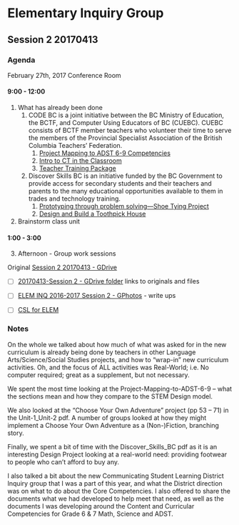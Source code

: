 # Elementary Inquiry Group
## Session 2 20170413
### Agenda

February 27th, 2017
Conference Room

#### 9:00 - 12:00
   1. What has already been done
      1. CODE BC is a joint initiative between the BC Ministry of Education, the BCTF, and Computer Using Educators of BC (CUEBC). CUEBC consists of BCTF member teachers who volunteer their time to serve the members of the Provincial Specialist Association of the British Columbia Teachers’ Federation.
         1. [Project Mapping to ADST 6-9 Competencies](http://codebc.ca/wp-content/uploads/2017/01/Project-Mapping-to-ADST-6-9-Competencies-v1-75Copies.pdf)
         2. [Intro to CT in the Classroom](http://codebc.ca/wp-content/uploads/2017/01/Unit-1__Unit-2_126pages_lighthouselabs-v3-1.pdf)
         3. [Teacher Training Package](http://codebc.ca/wp-content/uploads/2017/01/TTP_22pages_LighthouseLabs-v3.pdf)
      2. Discover Skills BC is an initiative funded by the BC Government to provide access for secondary students and their teachers and parents to the many educational opportunities available to them in trades and technology training.
         1. [Prototyping through problem solving—Shoe Tying Project](http://discoverskillsbc.ca/wp-content/uploads/2016/11/Discover_Skills_BC_tech_gr6_7_module-4.pdf)
         2. [Design and Build a Toothpick House](http://discoverskillsbc.ca/wp-content/uploads/2016/11/Discover_Skills_BC_trades_gr8_9_module.pdf)
   2. Brainstorm class unit
  
#### 1:00 - 3:00
   3. Afternoon - Group work sessions

Original [Session 2 20170413 - GDrive](https://docs.google.com/document/d/1D7DM9rkaHUG1uZag-e0radD3krJBzQraRcUqI0jSLsk/edit?usp=sharing)
- [ ] [20170413-Session 2 - GDrive folder](https://drive.google.com/open?id=0BysMfTbvAUUVR1Uwd3Q1T0MzMUk) links to originals and files
- [ ] [ELEM INQ 2016-2017 Session 2 - GPhotos](https://goo.gl/photos/ZP3ZbNoAhEGPnab38) - write ups
- [ ] [CSL for ELEM](csl-elem.md)


### Notes

On the whole we talked about how much of what was asked for in the new curriculum is already being done by teachers in other Language Arts/Science/Social Studies projects, and how to “wrap-in” new curriculum activities.  Oh, and the focus of ALL activities was Real-World; i.e. No computer required; great as a supplement, but not necessary.

We spent the most time looking at the Project-Mapping-to-ADST-6-9 – what the sections mean and how they compare to the STEM Design model.  

We also looked at the “Choose Your Own Adventure” project (pp 53 – 71) in the Unit-1_Unit-2 pdf.  A number of groups looked at how they might implement a Choose Your Own Adventure as a (Non-)Fiction, branching story. 

Finally, we spent a bit of time with the Discover_Skills_BC pdf as it is an interesting Design Project looking at a real-world need: providing footwear to people who can’t afford to buy any.

I also talked a bit about the new Communicating Student Learning District Inquiry group that I was a part of this year, and what the District direction was on what to do about the Core Competencies.  I also offered to share the documents what we had developed to help meet that need, as well as the documents I was developing around the Content and Curricular Competencies for Grade 6 & 7 Math, Science and ADST.

